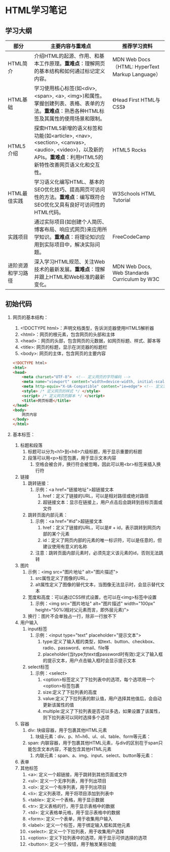 # HTML学习笔记

## 学习大纲
部分 | 主要内容与重难点 | 推荐学习资料
----|--------------|-----------
HTML简介 | 介绍HTML的起源、作用、和基本工作原理。**重难点**：理解网页的基本结构和如何通过标记定义内容。 | MDN Web Docs（HTML: HyperText Markup Language）
HTML基础 | 学习使用核心标签(如\<div>, \<span>, \<a>, \<img>)和属性。掌握创建列表、表格、表单的方法。**重难点**：熟悉各种HTML标签及其属性的使用场景和限制。 | 《Head First HTML与CSS》
HTML5介绍 | 探索HTML5新增的语义标签和功能(如\<article>, \<nav>, \<section>, \<canvas>, \<audio>, \<video>)，以及新的APIs。**重难点**：利用HTML5的新特性改善网页语义化和交互性。 | HTML5 Rocks
HTML最佳实践 | 学习语义化编写HTML、基本的SEO优化技巧、提高网页可访问性的方法。**重难点**：编写既符合SEO优化又具有良好可访问性的HTML代码。 | W3Schools HTML Tutorial
实践项目 | 通过实际项目(如创建个人简历、博客布局、响应式网页)来应用所学知识。**重难点**：将理论知识应用到实际项目中，解决实际问题。 | FreeCodeCamp
进阶资源和学习路径 | 深入学习HTML规范、关注Web技术的最新发展。**重难点**：理解并跟上HTML和Web标准的最新变化。 | MDN Web Docs, Web Standards Curriculum by W3C

## 初始代码
1. 网页的基本结构：
   1. \<!DOCTYPE html>：声明文档类型，告诉浏览器使用HTML5解析器
   2. \<html>：网页的根元素，包含网页的头部和主体
   3. \<head>：网页的头部，包含网页的元数据，如网页标题、样式、脚本等
   4. \<title>: 网页的标题，显示在浏览器的标题栏
   5. \<body>: 网页的主体，包含网页的主要内容

    ```html    
    <!DOCTYPE html>    
    <html> 
    <head>
        <meta charset="UTF-8">  <!-- 定义网页的字符编码 --> 
        <meta name="viewport" content="width=device-width, initial-scale=1.0"> <!-- 定义网页的视口 -->
        <meta http-equiv="X-UA-Compatible" content="ie=edge"> <!-- 定义浏览器兼容模式 -->
        <style> /* 定义网页的样式 */ </style>
        <script> /* 定义网页的脚本 */ </script>
        <title>网页标题</title>
    </head>
    <body>
        网页内容
    </body>
    </html>
    ```
    
2. 基本标签：
   1. 标题和段落
      1. 标题可以分为\<h1>到\<h6>六级标题，用于显示重要的标题
      2. 段落可以用\<p>标签包裹，用于显示文本内容
         1. 空格会被合并，换行符会被忽略，因此可以用\<br>标签来插入换行符
   2. 链接
      1. 跳转链接：
         1. 示例：\<a href="链接地址">超链接文本</a>
            1. href：定义了链接的URL，可以是相对路径或绝对路径
            2. 超链接文本：显示在链接上，用户点击后会跳转到目标页面或文件
      2. 跳转页面内部元素：
         1. 示例：\<a href="#id">超链接文本</a>
            1. href：定义了链接的URL，可以是# + id，表示跳转到网页内部的某个元素
            2. id：定义了网页内部的元素的唯一标识符，可以是任意的，但建议使用有意义的名称
         2. 注意：跳转页面内部元素时，必须先定义该元素的id，否则无法跳转
   3. 图片
      1. 示例：\<img src="图片地址" alt="图片描述">
         1. src属性定义了图像的URL，
         2. alt属性定义了图像的替代文本，当图像无法显示时，会显示替代文本
      2. 宽度和高度：可以通过CSS样式设置，也可以在\<img>标签中设置
         1. 示例：\<img src="图片地址" alt="图片描述" width="100px" height="50%(相对父元素而言，即外层元素)">
      3. 换行：图片不会单独占一行，除非一行放不下
   4. 用户输入
      1. input标签
         1. 示例：\<input type="text" placeholder="提示文本">
            1. type:定义了输入框的类型，如text、button、checkbox、radio、password、email、file等
            2. placeholder(当type为text或password时有效):定义了输入框的提示文本，用户点击输入框时会显示提示文本
      2. select标签
         1. 示例：\<select>
            1. \<option>标签定义了下拉列表中的选项，每个选项用一个\<option>标签包裹
            2. size:定义了下拉列表的高度
            3. value:定义了下拉列表的默认值，用户选择其他值后，会自动更新该属性的值
            4. multiple:定义了下拉列表是否可以多选，如果设置了该属性，则下拉列表可以同时选择多个选项
   5. 容器
      1. div: 块级容器，用于包裹其他HTML元素
         1. 块级元素：div、p、h1~h6、ul、ol、table、form等元素：
      2. span: 内联容器，用于包裹其他HTML元素，与div的区别在于span只能包含文本内容，不能包含其他HTML元素
         1. 内联元素：span、a、img、input、select、button等元素：
   6. 表单
   7. 其他标签
      1. \<a>: 定义一个超链接，用于跳转到其他页面或文件
      2. \<ul>: 定义一个无序列表，用于列出项目
      3. \<ol>: 定义一个有序列表，用于列出项目
      4. \<li>: 定义列表项，用于将项目添加到列表中
      5. \<table>: 定义一个表格，用于显示数据
      6.  \<tr>: 定义表格的行，用于显示表格中的数据
      7.  \<td>: 定义表格单元格，用于显示表格中的数据
      8.  \<form>: 定义一个表单，用于收集用户输入
      9.  \<label>: 定义一个标签，用于绑定输入框和其他元素
      10. \<select>: 定义一个下拉列表，用于收集用户选择
      11. \<option>: 定义下拉列表中的选项，用于显示可供选择的选项
      12. \<button>: 定义一个按钮，用于触发某些功能
